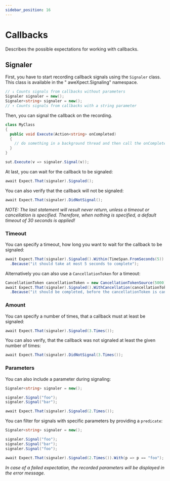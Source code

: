 ```yaml
---
sidebar_position: 16
---
```


# Callbacks

Describes the possible expectations for working with callbacks.

## Signaler

First, you have to start recording callback signals using the `Signaler` class. This class is available in the "
aweXpect.Signaling" namespace.

```csharp
// ↓ Counts signals from callbacks without parameters
Signaler signaler = new();
Signaler<string> signaler = new();
// ↑ Counts signals from callbacks with a string parameter
```

Then, you can signal the callback on the recording.

```csharp
class MyClass
{
  public void Execute(Action<string> onCompleted)
  {
    // do something in a background thread and then call the onCompleted callback
  }
}

sut.Execute(v => signaler.Signal(v));
```

At last, you can wait for the callback to be signaled:

```csharp
await Expect.That(signaler).Signaled();
```

You can also verify that the callback will not be signaled:

```csharp
await Expect.That(signaler).DidNotSignal();
```

*NOTE: The last statement will result never return, unless a timeout or cancellation is specified.
Therefore, when nothing is specified, a default timeout of 30 seconds is applied!*

### Timeout

You can specify a timeout, how long you want to wait for the callback to be signaled:

```csharp
await Expect.That(signaler).Signaled().Within(TimeSpan.FromSeconds(5))
  .Because("it should take at most 5 seconds to complete");
```

Alternatively you can also use a `CancellationToken` for a timeout:

```csharp
CancellationToken cancellationToken = new CancellationTokenSource(5000).Token;
await Expect.That(signaler).Signaled().WithCancellation(cancellationToken)
  .Because("it should be completed, before the cancellationToken is cancelled");
```

### Amount

You can specify a number of times, that a callback must at least be signaled:

```csharp
await Expect.That(signaler).Signaled(3.Times());
```

You can also verify, that the callback was not signaled at least the given number of times:

```csharp
await Expect.That(signaler).DidNotSignal(3.Times());
```

### Parameters

You can also include a parameter during signaling:

```csharp
Signaler<string> signaler = new();

signaler.Signal("foo");
signaler.Signal("bar");

await Expect.That(signaler).Signaled(2.Times());
```

You can filter for signals with specific parameters by providing a `predicate`:

```csharp
Signaler<string> signaler = new();

signaler.Signal("foo");
signaler.Signal("bar");
signaler.Signal("foo");

await Expect.That(signaler).Signaled(2.Times()).With(p => p == "foo");
```

*In case of a failed expectation, the recorded parameters will be displayed in the error message.*
